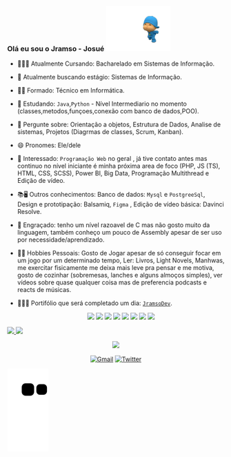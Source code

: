 ### Olá eu sou o Jramso - Josué <img src="pocoyo.gif" width="150px"></img>


- 👨‍🎓📘 Atualmente Cursando: Bacharelado em Sistemas de Informação.
- 🔭 Atualmente buscando estágio: Sistemas de Informação.
- 👨‍🎓 Formado: Técnico em Informática.
- 🌱 Estudando: `Java`,`Python` - Nível Intermediario no momento (classes,metodos,funçoes,conexão com banco de dados,POO).
- 💬 Pergunte sobre: Orientação a objetos, Estrutura de Dados, Analise de sistemas, Projetos (Diagrmas de classes, Scrum, Kanban).
- 😄 Pronomes: Ele/dele
- 👀 Interessado: `Programação Web` no geral , já tive contato antes mas continuo no nível iniciante é minha próxima area de foco (PHP, JS (TS), HTML, CSS, SCSS),
      Power BI, Big Data, Programação Multithread e Edição de vídeo.
- 📚🖥 Outros conhecimentos: Banco de dados: `Mysql` e `PostgreeSql`, Design e prototipação: Balsamiq, `Figma` , Edição de vídeo básica: Davinci Resolve.
- 💫 Engraçado: tenho um nível razoavel de C mas não gosto muito da linguagem, também conheço um pouco de Assembly apesar de ser uso por necessidade/aprendizado.
- 👨🏽 Hobbies Pessoais: Gosto de Jogar apesar de só conseguir focar em um jogo por um determinado tempo, Ler: Livros, Light Novels, Manhwas, me exercitar fisicamente me deixa mais leve pra pensar e me motiva, gosto de cozinhar (sobremesas, lanches e alguns almoços simples), ver vídeos sobre quase qualquer coisa mas de preferencia podcasts e reacts de músicas.
- 👨🏽‍💻 Portifólio que será completado um dia: <a href="https://jramso.github.io">`JramsoDev`</a>.

  <div align="center" id="icones">
      <img id="icon-dev" style="width: 40px"src="https://cdn.jsdelivr.net/gh/devicons/devicon/icons/python/python-original.svg" />
      <img id="icon-dev" style="width: 40px"src="https://cdn.jsdelivr.net/gh/devicons/devicon/icons/java/java-original-wordmark.svg" />
      <img id="icon-dev" style="width: 40px"src="https://cdn.jsdelivr.net/gh/devicons/devicon/icons/mysql/mysql-original-wordmark.svg" />
      <img id="icon-dev" style="width: 40px"src="https://cdn.jsdelivr.net/gh/devicons/devicon/icons/postgresql/postgresql-original-wordmark.svg" />
      <img id="icon-dev" style="width: 40px"src="https://cdn.jsdelivr.net/gh/devicons/devicon/icons/php/php-original.svg" />
      <img id="icon-dev" style="width: 40px"src="https://cdn.jsdelivr.net/gh/devicons/devicon/icons/javascript/javascript-original.svg" />    
      <img id="icon-dev" style="width: 40px"src="https://cdn.jsdelivr.net/gh/devicons/devicon/icons/figma/figma-original.svg" />
      <img id="icon-dev" style="width: 40px"src="https://cdn.jsdelivr.net/gh/devicons/devicon/icons/c/c-original.svg" />         
  </div>

<div>
  <a href="">
  <img height="170px" src="https://github-readme-stats.vercel.app/api?username=jramso&show_icons=true&theme=radical&include_all_commits=true&count_private=true"/>
  <img height="170px" src="https://github-readme-stats.vercel.app/api/top-langs/?username=jramso&layout=compact&langs_count=16&theme=tokyonight"/>
</div>
<p align="center">
    <img height="160em" src="https://github-readme-streak-stats.herokuapp.com/?user=jramso&theme=nightowl&stroke=FFFFFF&currStreakNum=FFFFFF&currStreakLabel=FFFFFF&sideNums=FFFFFF&sideLabels=FFFFFF&date_format=Mj[,Y]"  />
</p>

<!-- [![GitHub Streak](https://streak-stats.demolab.com?user=jramso&theme=dark&border_radius=5&locale=pt-br&date_format=M%20j%5B%2C%20Y%5D)](https://git.io/streak-stats) -->

<div align="center">

[![Gmail](https://img.shields.io/badge/Gmail-D14836?style=for-the-badge&logo=gmail&logoColor=white)](mailto:contato.josue.rsou@gmail.com?Subject:Contatoviagithub&body=)
[![Twitter](https://img.shields.io/badge/Twitter-1DA1F2?style=for-the-badge&logo=twitter&logoColor=white)](https://twitter.com/JosueRSou)
  
</div>

 ![snake gif](https://github.com/jramso/jramso/blob/output/github-contribution-grid-snake.svg)
